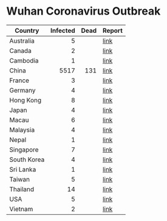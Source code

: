 # Wuhan Coronavirus Outbreak

| Country     | Infected | Dead | Report
|-------------|---------:|-----:|-------------------------------------
| Australia   |        5 |      | [link](https://www.bbc.com/news/world-asia-china-51259649)
| Canada      |        2 |      | [link](https://www.cbc.ca/news/canada/toronto/coronavirus-wuhan-ontario-second-case-1.5441401)
| Cambodia    |        1 |      | [link](https://www.aljazeera.com/news/2020/01/countries-confirmed-cases-coronavirus-200125070959786.html)
| China       |     5517 |  131 | [link](https://3g.dxy.cn/newh5/view/pneumonia)
| France      |        3 |      | [link](https://www.aljazeera.com/news/2020/01/countries-confirmed-cases-coronavirus-200125070959786.html)
| Germany     |        4 |      | [link](https://www.n-tv.de/panorama/Bereits-vier-Coronavirus-Faelle-in-Bayern-article21540544.html)
| Hong Kong   |        8 |      | [link](https://www.scmp.com/news/china/society/article/3047716/china-bans-wildlife-trade-killer-wuhan-coronavirus-spreads)
| Japan       |        4 |      | [link](https://www.aljazeera.com/news/2020/01/countries-confirmed-cases-coronavirus-200125070959786.html)
| Macau       |        6 |      | [link](https://www.macaubusiness.com/sixth-pneumonia-virus-case-confirmed-in-macau/)
| Malaysia    |        4 |      | [link](https://www.thestar.com.my/news/nation/2020/01/26/wuhan-virus-fourth-victim-confirmed-in-malaysia)
| Nepal       |        1 |      | [link](https://www.bbc.com/news/world-asia-china-51259649)
| Singapore   |        7 |      | [link](https://www.straitstimes.com/singapore/wuhan-virus-7-confirmed-cases-in-singapore-no-entry-or-transit-for-new-visitors-with-hubei)
| South Korea |        4 |      | [link](https://www.bbc.com/news/world-asia-china-51259649)
| Sri Lanka   |        1 |      | [link](https://www.ft.com/content/11e019c2-fbdb-3c50-a7fe-d15cec8648c7)
| Taiwan      |        5 |      | [link](https://www.aljazeera.com/news/2020/01/countries-confirmed-cases-coronavirus-200125070959786.html)
| Thailand    |        14 |      | [link](https://www.aljazeera.com/news/2020/01/countries-confirmed-cases-coronavirus-200125070959786.html)
| USA         |        5 |      | [link](https://www.fox29.com/news/arizona-resident-is-5th-confirmed-case-of-coronavirus-in-us)
| Vietnam     |        2 |      | [link](https://www.aljazeera.com/news/2020/01/countries-confirmed-cases-coronavirus-200125070959786.html)
